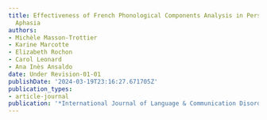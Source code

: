 ```yaml
---
title: Effectiveness of French Phonological Components Analysis in Persons with Chronic
  Aphasia
authors:
- Michèle Masson-Trottier
- Karine Marcotte
- Elizabeth Rochon
- Carol Leonard
- Ana Inès Ansaldo
date: Under Revision-01-01
publishDate: '2024-03-19T23:16:27.671705Z'
publication_types:
- article-journal
publication: '*International Journal of Language & Communication Disorders*'
---
```

